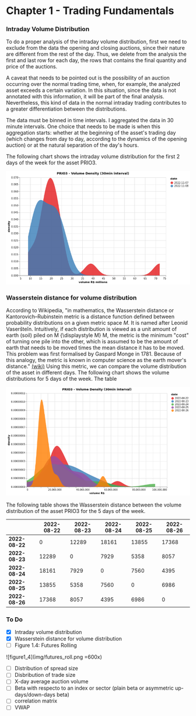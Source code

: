 # Chapter 1 - Trading Fundamentals

### Intraday Volume Distribution

To do a proper analysis of the intraday volume distribution, first we need to exclude from the data the opening and closing auctions, since their nature are different from the rest of the day. Thus, we delete from the analysis the first and last row for each day, the rows that contains the final quantity and price of the auctions.

A caveat that needs to be pointed out is the possibility of an auction occurring over the normal trading time, when, for example, the analyzed asset exceeds a certain variation. In this situation, since the data is not annotated with this information, it will be part of the final analysis. Nevertheless, this kind of data in the normal intraday trading contributes to a greater differentiation between the distributions.

The data must be binned in time intervals. I aggregated the data in 30 minute intervals. One choice that needs to be made is when this aggregation starts: whether at the beginning of the asset's trading day (which changes from day to day, according to the dynamics of the opening auction) or at the natural separation of the day's hours.

The following chart shows the intraday volume distribution for the first 2 days of the week for the asset PRIO3.

![volume density - PRIO3](img/vol_density_prio.png)

### Wasserstein distance for volume distribution

According to Wikipedia, "in mathematics, the Wasserstein distance or Kantorovich–Rubinstein metric is a distance function defined between probability distributions on a given metric space $M$. It is named after Leonid Vaseršteĭn. Intuitively, if each distribution is viewed as a unit amount of earth (soil) piled on M {\displaystyle M} M, the metric is the minimum "cost" of turning one pile into the other, which is assumed to be the amount of earth that needs to be moved times the mean distance it has to be moved. This problem was first formalised by Gaspard Monge in 1781. Because of this analogy, the metric is known in computer science as the earth mover's distance." [(wiki)](https://en.wikipedia.org/wiki/Wasserstein_metric)
Using this metric, we can compare the volume distribution of the asset in different days. The following chart shows the volume distributions for 5 days of the week. The table

![5week vol dens - PRIO3](img/volDensity_distances.png)

The following table shows the Wasserstein distance between the volume distribution of the asset PRIO3 for the 5 days of the week.

|             | 2022-08-22  | 2022-08-23  | 2022-08-24  | 2022-08-25  | 2022-08-26  |
| ----------- | ----------- | ----------- | ----------- | ----------- | ----------- |
| **2022-08-22**  | 0| 12289 | 18161| 13855| 17368 
|**2022-08-23**  | 12289 | 0 | 7929 | 5358 | 8057 
|**2022-08-24**  | 18161 | 7929 | 0 | 7560 | 4395 
|**2022-08-25**  | 13855 | 5358 | 7560 | 0 | 6986 
|**2022-08-26**  | 17368 | 8057 | 4395 | 6986 | 0    


### To Do

- [X] Intraday volume distribution
- [X] Wasserstein distance for volume distribution
- [ ] Figure 1.4: Futures Rolling

![figure1_4](img/futures_roll.png =600x)

- [ ] Distribution of spread size
- [ ] Disbribution of trade size
- [ ] X-day average auction volume
- [ ] Beta with respecto to an index or sector (plain beta or asymmetric up-days/down-days beta)
- [ ] correlation matrix
- [ ] VWAP
